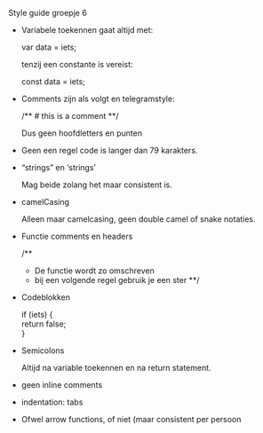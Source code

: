 Style guide groepje 6


* Variabele toekennen gaat altijd met: 

	var data = iets; 

	tenzij een constante is vereist: 

	const data = iets; 


* Comments zijn als volgt en telegramstyle: 

	/** # this is a comment  **/

	Dus geen hoofdletters en punten 

* Geen een regel code is langer dan 79 karakters. 


* “strings” en ‘strings’

	Mag beide zolang het maar consistent is. 


* camelCasing

	Alleen maar camelcasing, geen double camel of snake notaties. 


* Functie comments en headers

	/**
	* De functie wordt zo omschreven
	* bij een volgende regel gebruik je een ster 
	**/

* Codeblokken

	if (iets) {  
		return false;  
	}

* Semicolons

	Altijd na variable toekennen en na return statement.

* geen inline comments

* indentation: tabs

* Ofwel arrow functions, of niet (maar consistent per persoon